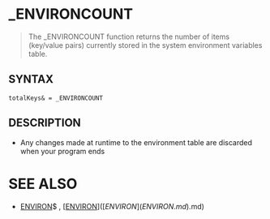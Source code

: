 # _ENVIRONCOUNT
> The _ENVIRONCOUNT function returns the number of items (key/value pairs) currently stored in the system environment variables table.

## SYNTAX
`totalKeys& = _ENVIRONCOUNT`

## DESCRIPTION
* Any changes made at runtime to the environment table are discarded when your program ends


# SEE ALSO
* [ENVIRON](ENVIRON.md)$ , [[ENVIRON](ENVIRON.md)$]([ENVIRON](ENVIRON.md)$.md)

